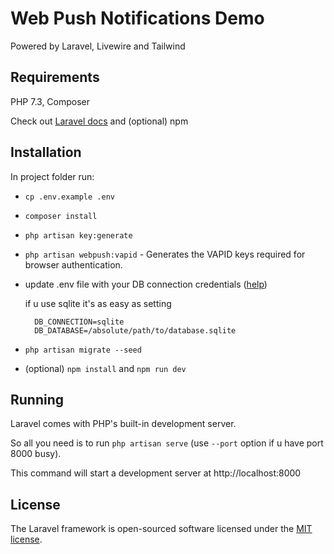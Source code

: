 # Web Push Notifications Demo

Powered by Laravel, Livewire and Tailwind

## Requirements

PHP 7.3, Composer

Check out 
[Laravel docs](https://laravel.com/docs/8.x/installation#server-requirements)
and  (optional) npm

## Installation

In project folder run:
- `cp .env.example .env`
- `composer install`
- `php artisan key:generate`
- `php artisan webpush:vapid` - Generates the VAPID keys required for browser authentication.
- update .env file with your DB connection credentials ([help](https://laravel.com/docs/8.x/installation))
    
    if u use sqlite it's as easy as setting
    ```
      DB_CONNECTION=sqlite
      DB_DATABASE=/absolute/path/to/database.sqlite
    ```
- `php artisan migrate --seed`
- (optional) `npm install` and `npm run dev`

## Running

Laravel comes with PHP's built-in development server. 

So all you need is to run `php artisan serve` (use `--port` option if u have port 8000 busy).

This command will start a development server at http://localhost:8000

## License

The Laravel framework is open-sourced software licensed under the [MIT license](https://github.com/c00p3r/webpush-demo/blob/main/LICENSE).
